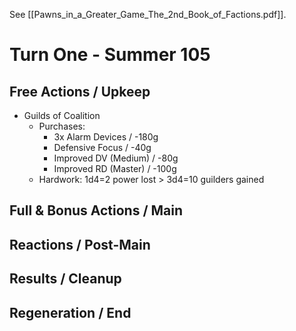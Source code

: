 See [[Pawns_in_a_Greater_Game_The_2nd_Book_of_Factions.pdf]].
# Turn One - Summer 105
## Free Actions / Upkeep
- Guilds of Coalition
	- Purchases:
		- 3x Alarm Devices / -180g
		- Defensive Focus / -40g
		- Improved DV (Medium) / -80g
		- Improved RD (Master) / -100g
	- Hardwork: 1d4=2 power lost > 3d4=10 guilders gained
## Full & Bonus Actions / Main
## Reactions / Post-Main
## Results / Cleanup
## Regeneration / End